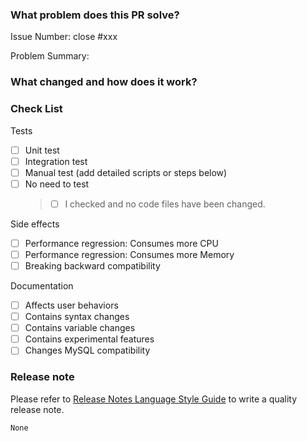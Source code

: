 <!--

Thank you for contributing to TiDB!

PR Title Format:
1. pkg [, pkg2, pkg3]: what's changed
2. *: what's changed

-->

### What problem does this PR solve?
<!--

Please create an issue first to describe the problem.

There MUST be one line starting with "Issue Number:  " and
linking the relevant issues via the "close" or "ref".

For more info, check https://pingcap.github.io/tidb-dev-guide/contribute-to-tidb/contribute-code.html#referring-to-an-issue.

-->

Issue Number: close #xxx

Problem Summary:

### What changed and how does it work?

### Check List

Tests <!-- At least one of them must be included. -->

- [ ] Unit test
- [ ] Integration test
- [ ] Manual test (add detailed scripts or steps below)
- [ ] No need to test
  > - [ ] I checked and no code files have been changed.
  > <!-- Or your custom  "No need to test" reasons -->

Side effects

- [ ] Performance regression: Consumes more CPU
- [ ] Performance regression: Consumes more Memory
- [ ] Breaking backward compatibility

Documentation

- [ ] Affects user behaviors
- [ ] Contains syntax changes
- [ ] Contains variable changes
- [ ] Contains experimental features
- [ ] Changes MySQL compatibility

### Release note

<!-- compatibility change, improvement, bugfix, and new feature need a release note -->

Please refer to [Release Notes Language Style Guide](https://pingcap.github.io/tidb-dev-guide/contribute-to-tidb/release-notes-style-guide.html) to write a quality release note.

```release-note
None
```
